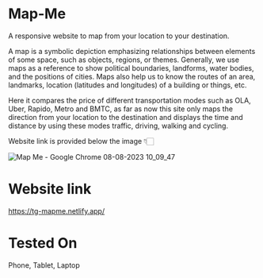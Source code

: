 # Map-Me
A responsive website to map from your location to your destination.

A map is a symbolic depiction emphasizing relationships between elements of some space, such as objects, regions, or themes.
Generally, we use maps as a reference to show political boundaries, landforms, water bodies, and the positions of cities. Maps also help us to know the routes of an area, landmarks, location (latitudes and longitudes) of a building or things, etc.

Here it compares the price of different transportation modes such as OLA, Uber, Rapido, Metro and BMTC, as far as now this site only maps the direction from your location to the destination and displays the time and distance by using these modes traffic, driving, walking and cycling.

Website link is provided below the image 👇🏻


![Map Me - Google Chrome 08-08-2023 10_09_47](https://github.com/Krupal-create/Map-Me/assets/85097081/476f0607-619a-46a3-9453-f134cbeda3e1)

# Website link 
https://tg-mapme.netlify.app/

# Tested On
Phone, Tablet, Laptop 
